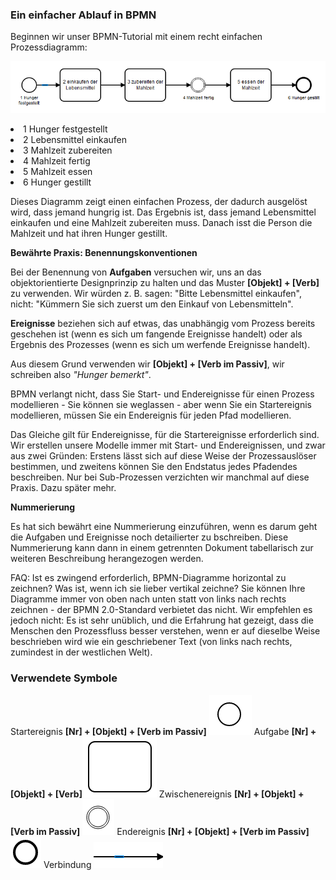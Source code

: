 <h3>Ein einfacher Ablauf in BPMN</h3>

Beginnen wir unser BPMN-Tutorial mit einem recht einfachen Prozessdiagramm:


<img src="./images/tutorial-01.png"> </img>

<li>
1 Hunger festgestellt 
</li><li>
2 Lebensmittel einkaufen
 </li><li>
3 Mahlzeit zubereiten
 </li><li>
4 Mahlzeit fertig
 </li><li>
5 Mahlzeit essen
 </li><li>
6 Hunger gestillt
</li><p></p>

Dieses Diagramm zeigt einen einfachen Prozess, der dadurch ausgelöst wird, dass jemand hungrig ist. 
Das Ergebnis ist, dass jemand Lebensmittel einkaufen und eine Mahlzeit zubereiten muss. 
Danach isst die Person die Mahlzeit und hat ihren Hunger gestillt.

<b>Bewährte Praxis: Benennungskonventionen</b>
 
 Bei der Benennung von <b>Aufgaben</b> versuchen wir, uns an das objektorientierte Designprinzip zu halten und das Muster <b>[Objekt] + [Verb]</b> zu verwenden. Wir würden z. B. sagen: "Bitte Lebensmittel einkaufen", nicht: "Kümmern Sie sich zuerst um den Einkauf von Lebensmitteln".
 <p></p>
<b>Ereignisse</b> beziehen sich auf etwas, das unabhängig vom Prozess bereits geschehen ist (wenn es sich um fangende Ereignisse handelt) oder als Ergebnis des Prozesses (wenn es sich um werfende Ereignisse handelt). </p>

<p>Aus diesem Grund verwenden wir <b>[Objekt] + [Verb im Passiv]</b>, wir schreiben also <em>"Hunger bemerkt"</em>. </p>
<p>BPMN verlangt nicht, dass Sie Start- und Endereignisse für einen Prozess modellieren - Sie können sie weglassen - aber wenn Sie ein Startereignis modellieren, müssen Sie ein Endereignis für jeden Pfad modellieren. </p>
<p>Das Gleiche gilt für Endereignisse, für die Startereignisse erforderlich sind. Wir erstellen unsere Modelle immer mit Start- und Endereignissen, und zwar aus zwei Gründen: Erstens lässt sich auf diese Weise der Prozessauslöser bestimmen, und zweitens können Sie den Endstatus jedes Pfadendes beschreiben. Nur bei Sub-Prozessen verzichten wir manchmal auf diese Praxis. Dazu später mehr.</p>
<p>
 <p><b>Nummerierung</b></p>
<p>Es hat sich bewährt eine Nummerierung einzuführen, wenn es darum geht die Aufgaben und Ereignisse noch detailierter zu bschreiben. Diese Nummerierung kann dann in einem getrennten Dokument tabellarisch zur weiteren Beschreibung herangezogen werden.
 </p>
FAQ: Ist es zwingend erforderlich, BPMN-Diagramme horizontal zu zeichnen? Was ist, wenn ich sie lieber vertikal zeichne?
Sie können Ihre Diagramme immer von oben nach unten statt von links nach rechts zeichnen - der BPMN 2.0-Standard verbietet das nicht. Wir empfehlen es jedoch nicht: Es ist sehr unüblich, und die Erfahrung hat gezeigt, dass die Menschen den Prozessfluss besser verstehen, wenn er auf dieselbe Weise beschrieben wird wie ein geschriebener Text (von links nach rechts, zumindest in der westlichen Welt).
 </p>
 
 <h3>Verwendete Symbole</h3>
 Startereignis <b>[Nr] + [Objekt] + [Verb im Passiv]</b> <img src="./images/start-event.png"> </img>
 Aufgabe <b>[Nr]  + [Objekt] + [Verb]</b><img src="./images/task.png">  </img>
 Zwischenereignis <b>[Nr] + [Objekt] + [Verb im Passiv]</b> <img src="./images/intermediate-event.png"> </img>
 Endereignis <b>[Nr] + [Objekt] + [Verb im Passiv]</b> <img src="./images/end-event.png"> </img>
 Verbindung <img src="./images/association.png"> </img>
 

